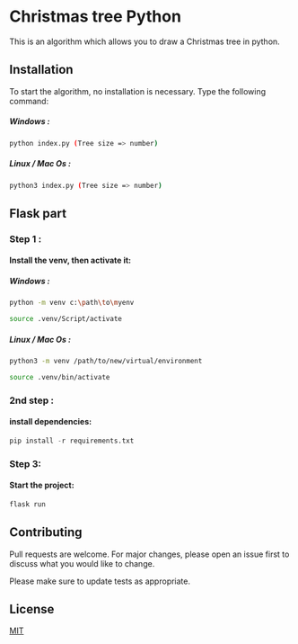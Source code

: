 # Christmas tree Python

This is an algorithm which allows you to draw a Christmas tree in python.

## Installation
To start the algorithm, no installation is necessary. Type the following command:

##### Windows :
```bash
python index.py (Tree size => number)
```

##### Linux / Mac Os :
```bash
python3 index.py (Tree size => number)
```

## Flask part
### Step 1 :
#### Install the venv, then activate it:

##### Windows :
```bash
python -m venv c:\path\to\myenv

source .venv/Script/activate 
```

##### Linux / Mac Os :
```bash
python3 -m venv /path/to/new/virtual/environment

source .venv/bin/activate 
```
### 2nd step :
#### install dependencies:
```python
pip install -r requirements.txt
```
### Step 3:
#### Start the project:
```python
flask run
```

## Contributing
Pull requests are welcome. For major changes, please open an issue first to discuss what you would like to change.

Please make sure to update tests as appropriate.

## License
[MIT](https://choosealicense.com/licenses/mit/)
